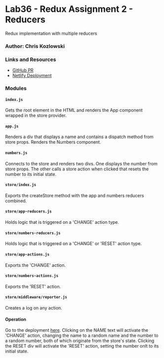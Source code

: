 # Lab36 - Redux Assignment 2 - Reducers

Redux implementation with multiple reducers

### Author: Chris Kozlowski

### Links and Resources

- [GitHub PR](https://github.com/401-advanced-javascript-cdk/lab36-state-reducers/pull/1)
- [Netlify Deployment](https://keen-joliot-24ce61.netlify.com)

### Modules

#### `index.js`

Gets the root element in the HTML and renders the App component wrapped in the store provider.

#### `app.js`

Renders a div that displays a name  and contains a dispatch method from store props.  Renders the Numbers component.

#### `numbers.js`

Connects to the store and renders two divs.  One displays the number from store props.  The other calls a store action when clicked that resets the number to its initial state.

#### `store/index.js`

Exports the createStore method with the app and numbers reducers combined.

#### `store/app-reducers.js`

Holds logic that is triggered on a 'CHANGE' action type.

#### `store/numbers-reducers.js`

Holds logic that is triggered on a 'CHANGE' or 'RESET' action type.

#### `store/app-actions.js`

Exports the 'CHANGE' action.

#### `store/numbers-actions.js`

Exports the 'RESET' action.

#### `store/middleware/reporter.js`

Creates a log on any action.

#### Operation

Go to the deployment [here](https://keen-joliot-24ce61.netlify.com).  Clicking on the NAME text will activate the 'CHANGE' action, changing the name to a random name and the number to a random number, both of which originate from the store's state.  Clicking the RESET div will activate the 'RESET' action, setting the number onlt to its initial state.
